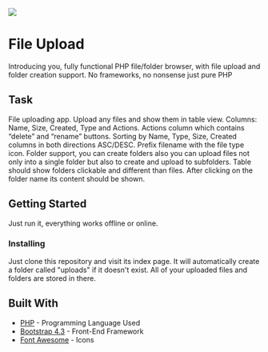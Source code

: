 <p align="center"><img style="display:block; margin:0 auto;" src="https://lh3.googleusercontent.com/Q1roTvJFjSXrAYy28gjY1ph6lQXWB2yE6dwnWGMTpIYzD-Y5Iz9oGMmSpBloy9kQtEcV6LD-e8BxDWg7xGsRYv9J39hjAz1y3pVKlcCVqICDhk5am4frdM_-wWuxfgSDWzUvoqu9Hu-StWg2h_NMVn-2gfrz33AVeOg44HzkdZ81Du3E-5nDH_Q8L6sdcVEw3bTvlimvUOR5k00QpeAbRYFvgtVa1F3zZZcgrN8_zebtyeiv8idG6JvgQNRrQXwL2-98JXdzegwitfHlhx6EJfc-GdY2BOWqM6YShjDHoxQvBckMoJi6ywea56MuBHgsvw-uurxuJy_ngsAgRHqOA7vHmopnzbnIDXxTa6GZl7w3y-FlmVAF5HCaPkl8tZbmuoBXPvM6ejU7HqFaRx2zVIVAKSbGwk9h918oXQQCKuAFgPOE-dpzJFrktkcrrUlngPlkRXroUijvx36L4B5zQWw2N0RIj1FtwQp26AmvdKE2j_x5xjK0LIeXJTQwy53S2Jw-rWMUsHMg0Hfwm2g__lqyQlby4-HnWIIBVBlG1VKkv_9JSb0tMz0lp9lHSdUz5G5IAEslKWwLYZpuFUKCtcS7S5Klc03nodbtM9XZEMLo9aUfTwltKThqVee_jPHHu5NBq88qh676rKc-K3jamggx6f2SQJA=w1366-h645-no"></p>


# File Upload

Introducing you, fully functional PHP file/folder browser, with file upload and folder creation support. No frameworks, no nonsense just pure PHP

## Task
File uploading app. Upload any files and show them in table view.
Columns: Name, Size, Created, Type and Actions. Actions column which contains “delete” and “rename” buttons.
Sorting by Name, Type, Size, Created columns in both directions ASC/DESC. Prefix filename with the file type icon.
Folder support, you can create folders also you can upload files not only into a single folder but also to create and upload to subfolders.
Table should show folders clickable and different than files. After clicking on the folder name its content should be shown.


## Getting Started

Just run it, everything works offline or online.


### Installing

Just clone this repository and visit its index page. It will automatically create a folder called "uploads" if it doesn't exist.
All of your uploaded files and folders are stored in there.

## Built With

* [PHP](https://www.php.net/) - Programming Language Used
* [Bootstrap 4.3](https://getbootstrap.com/) - Front-End Framework
* [Font Awesome](https://fontawesome.com/) - Icons
